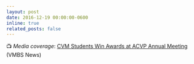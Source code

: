 ```yaml
---
layout: post
date: 2016-12-19 00:00:00-0600
inline: true
related_posts: false
---
```


📺 *Media coverage*: [CVM Students Win Awards at ACVP Annual Meeting](https://vetmed.tamu.edu/news/press-releases/cvm-students-win-awards-at-acvp-annual-meeting/) (VMBS News)